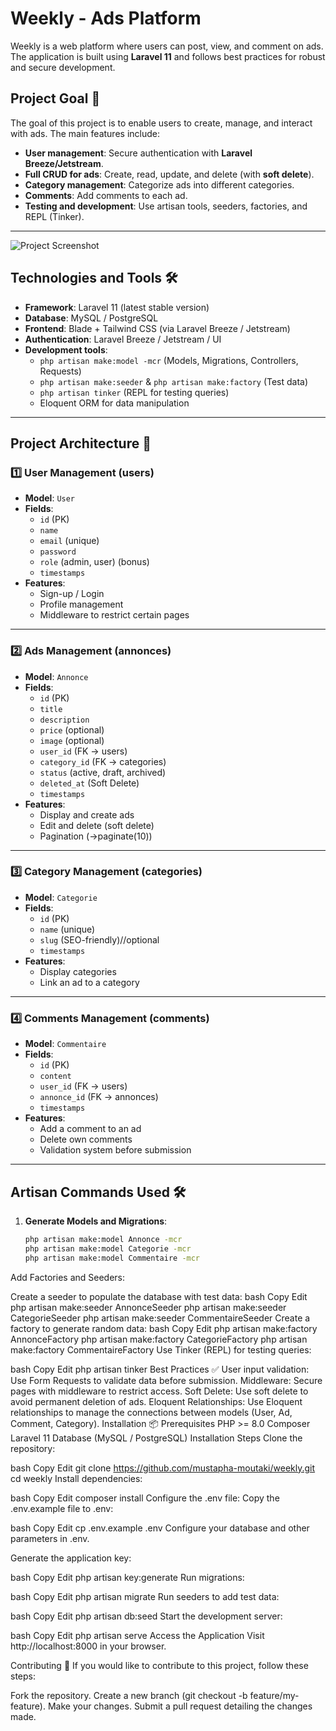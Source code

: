 # Weekly - Ads Platform

Weekly is a web platform where users can post, view, and comment on ads. The application is built using **Laravel 11** and follows best practices for robust and secure development.

## Project Goal 🎯

The goal of this project is to enable users to create, manage, and interact with ads. The main features include:

- **User management**: Secure authentication with **Laravel Breeze/Jetstream**.
- **Full CRUD for ads**: Create, read, update, and delete (with **soft delete**).
- **Category management**: Categorize ads into different categories.
- **Comments**: Add comments to each ad.
- **Testing and development**: Use artisan tools, seeders, factories, and REPL (Tinker).

---
![Project Screenshot]([public/storage/images/tech.jpg](https://github.com/mustapha-moutaki/Sharing-Announcements-Platform---Weekly/blob/e6aa8b7f99f5e78e02d02e155c6b44760e8eb52b/kingmorder.png))

## Technologies and Tools 🛠

- **Framework**: Laravel 11 (latest stable version)
- **Database**: MySQL / PostgreSQL
- **Frontend**: Blade + Tailwind CSS (via Laravel Breeze / Jetstream)
- **Authentication**: Laravel Breeze / Jetstream / UI
- **Development tools**:
  - `php artisan make:model -mcr` (Models, Migrations, Controllers, Requests)
  - `php artisan make:seeder` & `php artisan make:factory` (Test data)
  - `php artisan tinker` (REPL for testing queries)
  - Eloquent ORM for data manipulation

---

## Project Architecture 📌

### 1️⃣ User Management (users)

- **Model**: `User`
- **Fields**:
  - `id` (PK)
  - `name`
  - `email` (unique)
  - `password`
  - `role` (admin, user) (bonus)
  - `timestamps`
- **Features**:
  - Sign-up / Login
  - Profile management
  - Middleware to restrict certain pages

---

### 2️⃣ Ads Management (annonces)

- **Model**: `Annonce`
- **Fields**:
  - `id` (PK)
  - `title`
  - `description`
  - `price` (optional)
  - `image` (optional)
  - `user_id` (FK → users)
  - `category_id` (FK → categories)
  - `status` (active, draft, archived)
  - `deleted_at` (Soft Delete)
  - `timestamps`
- **Features**:
  - Display and create ads
  - Edit and delete (soft delete)
  - Pagination (->paginate(10))

---

### 3️⃣ Category Management (categories)

- **Model**: `Categorie`
- **Fields**:
  - `id` (PK)
  - `name` (unique)
  - `slug` (SEO-friendly)//optional
  - `timestamps`
- **Features**:
  - Display categories
  - Link an ad to a category

---

### 4️⃣ Comments Management (comments)

- **Model**: `Commentaire`
- **Fields**:
  - `id` (PK)
  - `content`
  - `user_id` (FK → users)
  - `annonce_id` (FK → annonces)
  - `timestamps`
- **Features**:
  - Add a comment to an ad
  - Delete own comments
  - Validation system before submission

---

## Artisan Commands Used 🛠

1. **Generate Models and Migrations**:
   ```bash
   php artisan make:model Annonce -mcr
   php artisan make:model Categorie -mcr
   php artisan make:model Commentaire -mcr
Add Factories and Seeders:

Create a seeder to populate the database with test data:
bash
Copy
Edit
php artisan make:seeder AnnonceSeeder
php artisan make:seeder CategorieSeeder
php artisan make:seeder CommentaireSeeder
Create a factory to generate random data:
bash
Copy
Edit
php artisan make:factory AnnonceFactory
php artisan make:factory CategorieFactory
php artisan make:factory CommentaireFactory
Use Tinker (REPL) for testing queries:

bash
Copy
Edit
php artisan tinker
Best Practices ✅
User input validation: Use Form Requests to validate data before submission.
Middleware: Secure pages with middleware to restrict access.
Soft Delete: Use soft delete to avoid permanent deletion of ads.
Eloquent Relationships: Use Eloquent relationships to manage the connections between models (User, Ad, Comment, Category).
Installation 📦
Prerequisites
PHP >= 8.0
Composer
Laravel 11
Database (MySQL / PostgreSQL)
Installation Steps
Clone the repository:

bash
Copy
Edit
git clone https://github.com/mustapha-moutaki/weekly.git
cd weekly
Install dependencies:

bash
Copy
Edit
composer install
Configure the .env file: Copy the .env.example file to .env:

bash
Copy
Edit
cp .env.example .env
Configure your database and other parameters in .env.

Generate the application key:

bash
Copy
Edit
php artisan key:generate
Run migrations:

bash
Copy
Edit
php artisan migrate
Run seeders to add test data:

bash
Copy
Edit
php artisan db:seed
Start the development server:

bash
Copy
Edit
php artisan serve
Access the Application
Visit http://localhost:8000 in your browser.

Contributing 🤝
If you would like to contribute to this project, follow these steps:

Fork the repository.
Create a new branch (git checkout -b feature/my-feature).
Make your changes.
Submit a pull request detailing the changes made.
